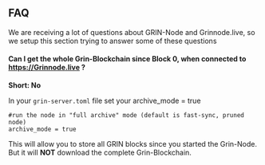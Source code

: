 ## FAQ 

We are receiving a lot of questions about GRIN-Node and Grinnode.live,
so we setup this section trying to answer some of these questions


#### Can I get the whole Grin-Blockchain since Block 0, when connected to https://Grinnode.live ?
**Short: No**

In your ```grin-server.toml``` file set your archive_mode = true
```
#run the node in "full archive" mode (default is fast-sync, pruned node)
archive_mode = true
```
This will allow you to store all GRIN blocks since you started the Grin-Node. But it will **NOT** download the complete
Grin-Blockchain. 


